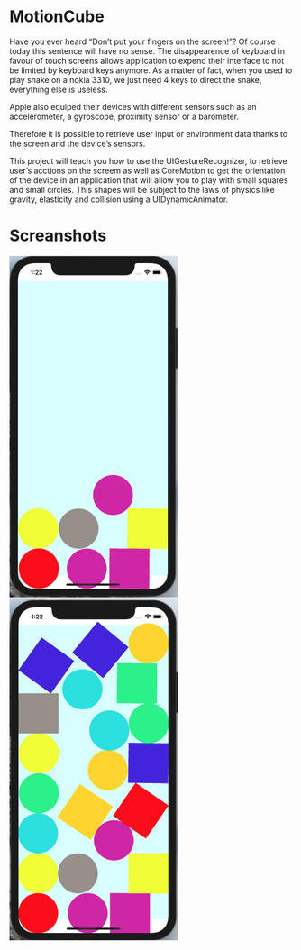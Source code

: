 # MotionCube

Have you ever heard “Don’t put your fingers on the screen!”? Of course today this sentence will have no sense. The disappearence of keyboard in favour of touch screens allows application to expend their interface to not be limited by keyboard keys anymore. As a matter of fact, when you used to play snake on a nokia 3310, we just need 4 keys to direct the snake, everything else is useless.

Apple also equiped their devices with different sensors such as an accelerometer, a gyroscope, proximity sensor or a barometer.

Therefore it is possible to retrieve user input or environment data thanks to the screen and the device’s sensors.

This project will teach you how to use the UIGestureRecognizer, to retrieve user’s acctions on the screem as well as CoreMotion to get the orientation of the device in an application that will allow you to play with small squares and small circles. This shapes will be subject to the laws of physics like gravity, elasticity and collision using a UIDynamicAnimator.


# Screanshots

![alt text](Screenshots/one.png "1")
![alt text](Screenshots/two.png "2")
